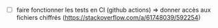 - [ ] faire fonctionner les tests en CI (github actions) => donner accès aux fichiers chiffrés (https://stackoverflow.com/a/61748039/592254)
